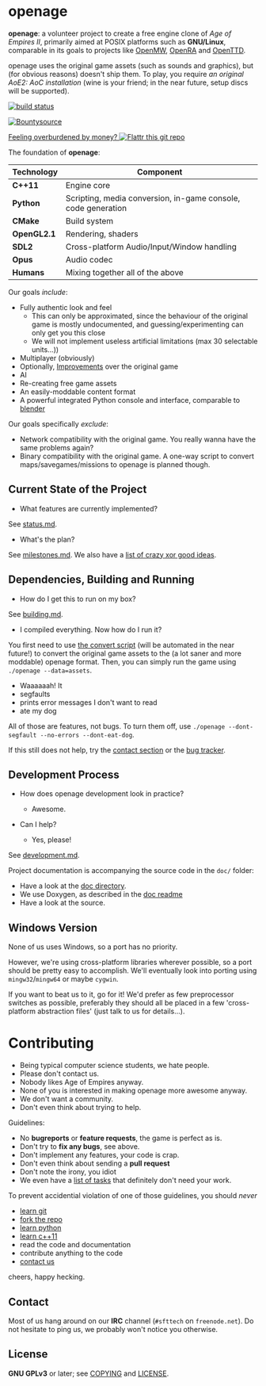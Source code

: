 openage
=======

**openage**: a volunteer project to create a free engine clone of *Age of Empires II*,
primarily aimed at POSIX platforms such as **GNU/Linux**,
comparable in its goals to projects like [OpenMW](https://openmw.org/), [OpenRA](http://openra.net/) and [OpenTTD](http://openttd.org/).

openage uses the original game assets (such as sounds and graphics), but (for obvious reasons) doesn't ship them.
To play, you require *an original AoE2: AoC installation* (wine is your friend; in the near future, setup discs will be supported).

[![build status](https://travis-ci.org/SFTtech/openage.png?branch=master)](https://travis-ci.org/SFTtech/openage)

[![Bountysource](https://www.bountysource.com/badge/team?team_id=6026&style=bounties_received)](https://www.bountysource.com/teams/sfttech/issues?utm_source=SFTtech&utm_medium=shield&utm_campaign=bounties_received)

[Feeling overburdened by money? ![Flattr this git repo](http://api.flattr.com/button/flattr-badge-large.png)](https://flattr.com/submit/auto?user_id=the0jj&url=https://github.com/SFTtech/openage&title=openage&tags=github&category=software)


The foundation of **openage**:

Technology     | Component
---------------|----------
**C++11**      | Engine core
**Python**     | Scripting, media conversion, in-game console, code generation
**CMake**      | Build system
**OpenGL2.1**  | Rendering, shaders
**SDL2**       | Cross-platform Audio/Input/Window handling
**Opus**       | Audio codec
**Humans**     | Mixing together all of the above

Our goals *include*:

* Fully authentic look and feel
  * This can only be approximated, since the behaviour of the original game is mostly undocumented,
    and guessing/experimenting can only get you this close
  * We will not implement useless artificial limitations (max 30 selectable units...))
* Multiplayer (obviously)
* Optionally, [Improvements](doc/ideas/) over the original game
* AI
* Re-creating free game assets
* An easily-moddable content format
* A powerful integrated Python console and interface, comparable to [blender](http://blender.org/)

Our goals specifically *exclude*:

* Network compatibility with the original game.
  You really wanna have the same problems again?
* Binary compatibility with the original game.
  A one-way script to convert maps/savegames/missions to openage is planned though.


Current State of the Project
----------------------------

 - What features are currently implemented?

See [status.md](status.md).

 - What's the plan?

See [milestones.md](milestones.md). We also have a [list of crazy xor good ideas](doc/ideas).

Dependencies, Building and Running
----------------------------------

 - How do I get this to run on my box?

See [building.md](building.md).

 - I compiled everything. Now how do I run it?

You first need to use [the convert script](doc/media_convert.md) (will be automated in the near future!) to convert the original game assets to the (a lot saner and more moddable) openage format. Then, you can simply run the game using `./openage --data=assets`.

 - Waaaaaah! It
  - segfaults
  - prints error messages I don't want to read
  - ate my dog

All of those are features, not bugs.
To turn them off, use `./openage --dont-segfault --no-errors --dont-eat-dog`.

If this still does not help, try the [contact section](#contact)
or the [bug tracker](https://github.com/SFTtech/openage/issues).

Development Process
-------------------

* How does openage development look in practice?
  * Awesome.

* Can I help?
  * Yes, please!

See [development.md](development.md).


Project documentation is accompanying the source code in the `doc/` folder:

- Have a look at the [doc directory](doc/).
- We use Doxygen, as described in the [doc readme](doc/README.md)
- Have a look at the source.


Windows Version
---------------

None of us uses Windows, so a port has no priority.

However, we're using cross-platform libraries wherever possible, so a port should be pretty easy to accomplish. We'll eventually look into porting using `mingw32`/`mingw64` or maybe `cygwin`.

If you want to beat us to it, go for it!
We'd prefer as few preprocessor switches as possible, preferably they should all be placed in a few 'cross-platform abstraction files' (just talk to us for details...).

Contributing
============

* Being typical computer science students, we hate people.
* Please don't contact us.
* Nobody likes Age of Empires anyway.
* None of you is interested in making openage more awesome anyway.
* We don't want a community.
* Don't even think about trying to help.

Guidelines:

* No **bugreports** or **feature requests**, the game is perfect as is.
* Don't try to **fix any bugs**, see above.
* Don't implement any features, your code is crap.
* Don't even think about sending a **pull request**
* Don't note the irony, you idiot
* We even have a [list of tasks](tasks.md) that definitely don't need your work.

To prevent accidential violation of one of those guidelines, you should *never*

* [learn git](http://git-scm.com/book/en/Git-Basics)
* [fork the repo](https://help.github.com/articles/fork-a-repo)
* [learn python](http://docs.python.org/3/tutorial/appetite.html)
* [learn c++11](http://www.cplusplus.com/doc/tutorial/)
* read the code and documentation
* contribute anything to the code
* [contact us](#contact)

cheers, happy hecking.

Contact
-------

Most of us hang around on our **IRC** channel (`#sfttech` on `freenode.net`).
Do not hesitate to ping us, we probably won't notice you otherwise.

License
-------
**GNU GPLv3** or later; see [COPYING](COPYING) and [LICENSE](LICENSE).
